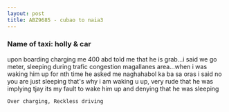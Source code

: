 ```yaml
---
layout: post
title: ABZ9685 - cubao to naia3
---
```


### Name of taxi: holly & car

upon boarding charging me 400 abd told me that he is grab...i said we go meter, sleeping during trafic congestion magallanes area...when i was waking him up for nth time he asked me naghahabol ka ba sa oras i said no you are just sleeping that's why i am waking u up, very rude that he was implying tjay its my fault to wake him up and denying that he was sleeping

```Over charging, Reckless driving```
